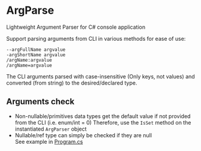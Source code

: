 # ArgParse
Lightweight Argument Parser for C# console application

Support parsing arguments from CLI in various methods for ease of use:
```
--argFullName argvalue
-argShortName argvalue
/argName:argvalue
/argName=argvalue
```

The CLI arguments parsed with case-insensitive (Only keys, not values) and converted (from string) to the desired/declared type.

## Arguments check
- Non-nullable/primitives data types get the default value if not provided from the CLI (i.e. enum/int = 0)
Therefore, use the `IsSet` method on the instantiated `ArgParser` object
- Nullable/ref type can simply be checked if they are null
<br>See example in [Program.cs](ArgParser/Program.cs)
